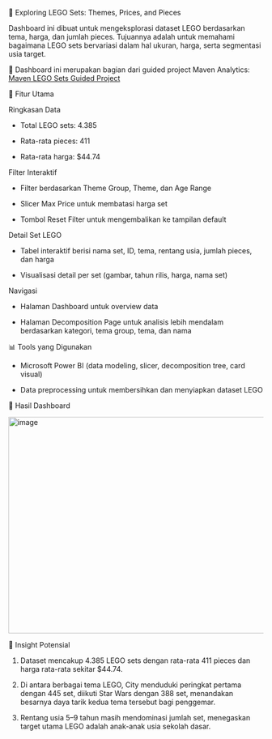 🧩 Exploring LEGO Sets: Themes, Prices, and Pieces

Dashboard ini dibuat untuk mengeksplorasi dataset LEGO berdasarkan tema, harga, dan jumlah pieces. Tujuannya adalah untuk memahami bagaimana LEGO sets bervariasi dalam hal ukuran, harga, serta segmentasi usia target.

📌 Dashboard ini merupakan bagian dari guided project Maven Analytics:
[Maven LEGO Sets Guided Project](https://mavenanalytics.io/guided-projects/lego-set-explorer)

🔎 Fitur Utama

Ringkasan Data

- Total LEGO sets: 4.385

- Rata-rata pieces: 411

- Rata-rata harga: $44.74

Filter Interaktif

- Filter berdasarkan Theme Group, Theme, dan Age Range

- Slicer Max Price untuk membatasi harga set

- Tombol Reset Filter untuk mengembalikan ke tampilan default

Detail Set LEGO

- Tabel interaktif berisi nama set, ID, tema, rentang usia, jumlah pieces, dan harga

- Visualisasi detail per set (gambar, tahun rilis, harga, nama set)

Navigasi

- Halaman Dashboard untuk overview data

- Halaman Decomposition Page untuk analisis lebih mendalam berdasarkan kategori, tema group, tema, dan nama

📊 Tools yang Digunakan

* Microsoft Power BI (data modeling, slicer, decomposition tree, card visual)

* Data preprocessing untuk membersihkan dan menyiapkan dataset LEGO

📸 Hasil Dashboard

<img width="759" height="428" alt="image" src="https://github.com/user-attachments/assets/cdf5c3b0-8ecb-4035-90d3-945b5dcb56ab" />

🎯 Insight Potensial

1. Dataset mencakup 4.385 LEGO sets dengan rata-rata 411 pieces dan harga rata-rata sekitar $44.74.

2. Di antara berbagai tema LEGO, City menduduki peringkat pertama dengan 445 set, diikuti Star Wars dengan 388 set, menandakan besarnya daya tarik kedua tema tersebut bagi penggemar.

3. Rentang usia 5–9 tahun masih mendominasi jumlah set, menegaskan target utama LEGO adalah anak-anak usia sekolah dasar.

